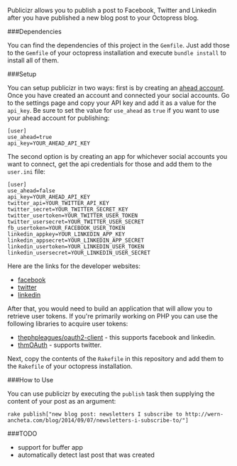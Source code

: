 Publicizr allows you to publish a post to Facebook, Twitter and Linkedin after you have published a new blog post to your Octopress blog.

###Dependencies

You can find the dependencies of this project in the `Gemfile`. Just add those to the `Gemfile` of your octopress installation and execute `bundle install` to install all of them.

###Setup

You can setup publicizr in two ways: first is by creating an [ahead account](http://ec2-54-68-251-216.us-west-2.compute.amazonaws.com/). Once you have created an account and connected your social accounts. Go to the settings page and copy your API key and add it as a value for the `api_key`. Be sure to set the value for `use_ahead` as `true` if you want to use your ahead account for publishing:

```
[user]
use_ahead=true
api_key=YOUR_AHEAD_API_KEY
```

The second option is by creating an app for whichever social accounts you want to connect, get the api credentials for those and add them to the `user.ini` file:

```
[user]
use_ahead=false
api_key=YOUR_AHEAD_API_KEY
twitter_api=YOUR_TWITTER_API_KEY
twitter_secret=YOUR_TWITTER_SECRET_KEY
twitter_usertoken=YOUR_TWITTER_USER_TOKEN
twitter_usersecret=YOUR_TWITTER_USER_SECRET
fb_usertoken=YOUR_FACEBOOK_USER_TOKEN
linkedin_appkey=YOUR_LINKEDIN_APP_KEY
linkedin_appsecret=YOUR_LINKEDIN_APP_SECRET
linkedin_usertoken=YOUR_LINKEDIN_USER_TOKEN
linkedin_usersecret=YOUR_LINKEDIN_USER_SECRET
```

Here are the links for the developer websites:

- [facebook](https://developers.facebook.com/)
- [twitter](https://apps.twitter.com/)
- [linkedin](https://www.linkedin.com/secure/developer)

After that, you would need to build an application that will allow you to retrieve user tokens. If you're primarily working on PHP you can use the following libraries to acquire user tokens:

- [thephpleagues/oauth2-client](https://github.com/thephpleague/oauth2-client) - this supports facebook and linkedin.
- [thmOAuth](https://github.com/themattharris/tmhOAuth) - supports twitter.

Next, copy the contents of the `Rakefile` in this repository and add them to the `Rakefile` of your octopress installation.


###How to Use

You can use publicizr by executing the `publish` task then supplying the content of your post as an argument:

```
rake publish["new blog post: newsletters I subscribe to http://wern-ancheta.com/blog/2014/09/07/newsletters-i-subscribe-to/"]
```

###TODO

- support for buffer app
- automatically detect last post that was created

